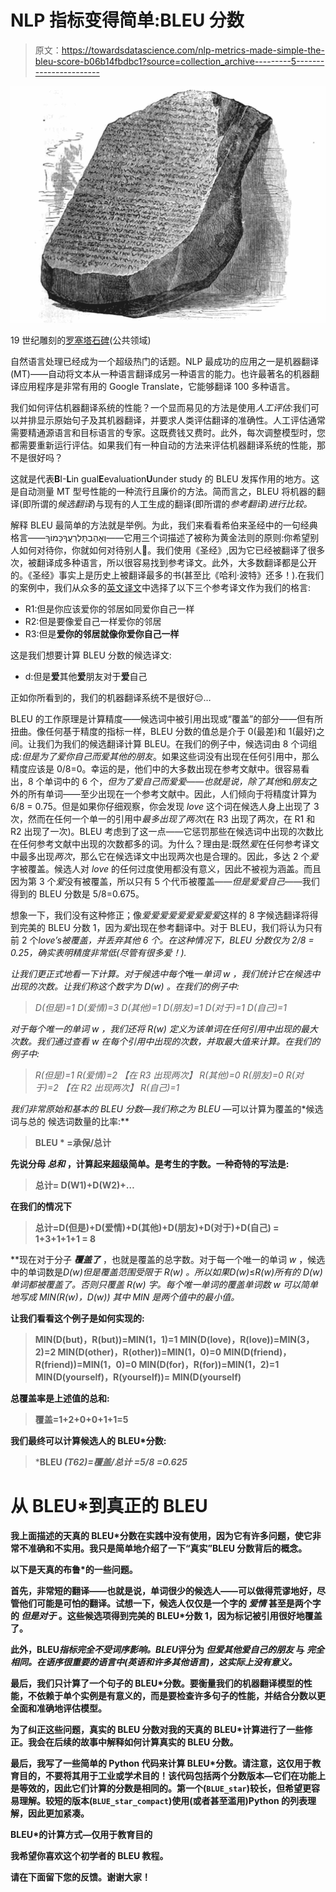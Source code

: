 # NLP 指标变得简单:BLEU 分数

> 原文：<https://towardsdatascience.com/nlp-metrics-made-simple-the-bleu-score-b06b14fbdbc1?source=collection_archive---------5----------------------->

![](img/2bce76442079dfdf0257939f6825b58b.png)

19 世纪雕刻的[罗塞塔石碑](https://en.wikipedia.org/wiki/Rosetta_Stone)(公共领域)

自然语言处理已经成为一个超级热门的话题。NLP 最成功的应用之一是机器翻译(MT)——自动将文本从一种语言翻译成另一种语言的能力。也许最著名的机器翻译应用程序是非常有用的 Google Translate，它能够翻译 100 多种语言。

我们如何评估机器翻译系统的性能？一个显而易见的方法是使用*人工评估*:我们可以并排显示原始句子及其机器翻译，并要求人类评估翻译的准确性。人工评估通常需要精通源语言和目标语言的专家。这既费钱又费时。此外，每次调整模型时，您都需要重新运行评估。如果我们有一种自动的方法来评估机器翻译系统的性能，那不是很好吗？

这就是代表**B**I-**L**in gual**E**evaluation**U**under study 的 BLEU 发挥作用的地方。这是自动测量 MT 型号性能的一种流行且廉价的方法。简而言之，BLEU 将机器的翻译(即所谓的*候选翻译*)与现有的人工生成的翻译(即所谓的*参考翻译)进行比较。*

解释 BLEU 最简单的方法就是举例。为此，我们来看看希伯来圣经中的一句经典格言——וְאָהַבְתָּלְרֵעֲךָכָּמוֹךָ——它用三个词描述了被称为黄金法则的原则:你希望别人如何对待你，你就如何对待别人🤗。我们使用《圣经》,因为它已经被翻译了很多次，被翻译成多种语言，所以很容易找到参考译文。此外，大多数翻译都是公开的。《圣经》事实上是历史上被翻译最多的书(甚至比《哈利·波特》还多！).在我们的案例中，我们从众多的[英文译文](https://www.biblestudytools.com/leviticus/19-18-compare.html)中选择了以下三个参考译文作为我们的格言:

*   R1:但是你应该爱你的邻居如同爱你自己一样
*   R2:但是要像爱自己一样爱你的邻居
*   R3:但是**爱你的邻居就像你爱你自己一样**

这是我们想要计算 BLEU 分数的候选译文:

*   d:但是**爱**其他**爱**朋友对于**爱**自己

正如你所看到的，我们的机器翻译系统不是很好😔…

BLEU 的工作原理是计算精度——候选词中被引用出现或“覆盖”的部分——但有所扭曲。像任何基于精度的指标一样，BLEU 分数的值总是介于 0(最差)和 1(最好)之间。让我们为我们的候选翻译计算 BLEU。在我们的例子中，候选词由 8 个词组成:*但是为了爱你自己而爱其他的朋友*。如果这些词没有出现在任何引用中，那么精度应该是 0/8=0。幸运的是，他们中的大多数出现在参考文献中。很容易看出，8 个单词中的 6 个，*但为了爱自己而爱爱——*也就是说，除了*其他*和*朋友*之外的所有单词——至少出现在一个参考文献中。因此，人们倾向于将精度计算为 6/8 = 0.75。但是如果你仔细观察，你会发现 *love* 这个词在候选人身上出现了 3 次，然而在任何一个单一的引用中*最多出现了两次*(在 R3 出现了两次，在 R1 和 R2 出现了一次)。BLEU 考虑到了这一点——它惩罚那些在候选词中出现的次数比在任何参考文献中出现的次数都多的词。为什么？理由是:既然*爱*在任何参考译文中最多出现*两次*，那么它在候选译文中出现两次也是合理的。因此，多达 2 个*爱*字被覆盖。候选人对 *love* 的任何过度使用都没有意义，因此不被视为涵盖。而且因为第 3 个*爱*没有被覆盖，所以只有 5 个代币被覆盖——*但是爱爱自己*——我们得到的 BLEU 分数是 5/8=0.675。

想象一下，我们没有这种修正；像*爱爱爱爱爱爱爱爱爱*这样的 8 字候选翻译将得到完美的 BLEU 分数 1，因为*爱*出现在参考翻译中。对于 BLEU，我们将认为只有前 2 个*love’*s*被覆盖，并丢弃其他 6 个。在这种情况下，BLEU 分数仅为 2/8 = 0.25，确实表明精度非常低(尽管有很多爱！).*

*让我们更正式地看一下计算。对于候选中每个*唯一*单词 *w* ，我们统计它在候选中出现的次数。让我们称这个数字为 *D(w)* 。在我们的例子中:*

> *D(但是)=1
> D(爱情)=3
> D(其他)=1
> D(朋友)=1
> D(对于)=1
> D(自己)=1*

*对于每个唯一的单词 *w* ，我们还将 *R(w)* 定义为该单词在任何引用中出现的最大次数。我们通过查看 *w* 在每个引用中出现的次数，并取最大值来计算。在我们的例子中:*

> *R(但是)=1
> R(爱情)=2 *【在 R3 出现两次】*
> R(其他)=0
> R(朋友)=0
> R(对于)=2 *【在 R2 出现两次】*
> R(自己)=1*

*我们非常原始和基本的 BLEU 分数—我们称之为 BLEU* —可以计算为覆盖的*候选词与总的 候选词数量的比率:**

> ****BLEU * =承保/总计****

**先说分母 ***总和*** ，计算起来超级简单。是考生的字数。一种奇特的写法是:**

> **总计= D(W1)+D(W2)+…**

**在我们的情况下**

> **总计=D(但是)+D(爱情)+D(其他)+D(朋友)+D(对于)+D(自己)
> = 1+3+1+1+1
> = 8**

**现在对于分子 ***覆盖了*** ，也就是覆盖的总字数。对于每一个唯一的单词 *w* ，候选中的单词数是*D(w)*但是覆盖范围受限于 *R(w)* 。所以如果*D(w)*≤*R(w)*所有的 *D(w)* 单词都被覆盖了。否则只覆盖 *R(w)* 字。每个唯一单词的覆盖单词数 *w* 可以简单地写成 *MIN(R(w)，D(w))* 其中 MIN 是两个值中的最小值。**

**让我们看看这个例子是如何实现的:**

> **MIN(D(but)，R(but))=MIN(1，1)=1
> MIN(D(love)，R(love))=MIN(3，2)=2
> MIN(D(other)，R(other))=MIN(1，0)=0
> MIN(D(friend)，R(friend))=MIN(1，0)=0
> MIN(D(for)，R(for))=MIN(1，2)=1
> MIN(D(yourself)，R(yourself))= MIN(D(yourself)**

**总覆盖率是上述值的总和:**

> **覆盖=1+2+0+0+1+1=5**

**我们最终可以计算候选人的 BLEU*分数:**

> *****BLEU *(T62)=覆盖/总计
> =5/8
> =0.625*****

# **从 BLEU*到真正的 BLEU**

**我上面描述的天真的 BLEU*分数在实践中没有使用，因为它有许多问题，使它非常不准确和不实用。我只是简单地介绍了一下“真实”BLEU 分数背后的概念。**

**以下是天真的布鲁*的一些问题。**

**首先，非常短的翻译——也就是说，单词很少的候选人——可以做得荒谬地好，尽管他们可能是可怕的翻译。试想一下，候选人仅仅是一个字的 ***爱情*** 甚至是两个字的 ***但是对于*** 。这些候选项得到完美的 BLEU*分数 1，因为标记被引用很好地覆盖了。**

**此外，BLEU*指标完全不受词序影响。BLEU*评分为 ***但爱其他爱自己的朋友*** 与 ***完全相同。在语序很重要的语言中(英语和许多其他语言)，这实际上没有意义。*****

**最后，我们只计算了一个句子的 BLEU*分数。要衡量我们的机器翻译模型的性能，不依赖于单个实例是有意义的，而是要检查许多句子的性能，并结合分数以更全面和准确地评估模型。**

**为了纠正这些问题，真实的 BLEU 分数对我的天真的 BLEU*计算进行了一些修正。我会在后续的故事中解释如何计算真实的 BLEU 分数。**

**最后，我写了一些简单的 Python 代码来计算 BLEU*分数。请注意，这仅用于教育目的，不要将其用于工业或学术目的！该代码包括两个分数版本—它们在功能上是等效的，因此它们计算的分数是相同的。第一个(`BLUE_star`)较长，但希望更容易理解。较短的版本(`BLUE_star_compact`)使用(或者甚至滥用)Python 的列表理解，因此更加紧凑。**

**BLEU*的计算方式—仅用于教育目的**

**我希望你喜欢这个初学者的 BLEU 教程。**

**请在下面留下您的反馈。谢谢大家！**